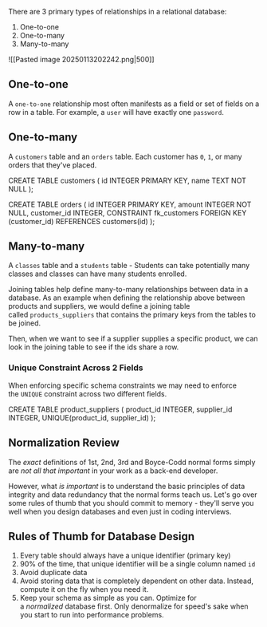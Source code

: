 
There are 3 primary types of relationships in a relational database:
1. One-to-one
2. One-to-many
3. Many-to-many

![[Pasted image 20250113202242.png|500]]

## One-to-one
A `one-to-one` relationship most often manifests as a field or set of fields on a row in a table. For example, a `user` will have exactly one `password`.
## One-to-many
A `customers` table and an `orders` table. Each customer has `0`, `1`, or many orders that they've placed.

CREATE TABLE customers (
    id INTEGER PRIMARY KEY,
    name TEXT NOT NULL
);

CREATE TABLE orders (
    id INTEGER PRIMARY KEY,
    amount INTEGER NOT NULL,
    customer_id INTEGER,
    CONSTRAINT fk_customers
    FOREIGN KEY (customer_id)
    REFERENCES customers(id)
);
## Many-to-many
A `classes` table and a `students` table - Students can take potentially many classes and classes can have many students enrolled.

Joining tables help define many-to-many relationships between data in a database. As an example when defining the relationship above between products and suppliers, we would define a joining table called `products_suppliers` that contains the primary keys from the tables to be joined.

Then, when we want to see if a supplier supplies a specific product, we can look in the joining table to see if the ids share a row.

### Unique Constraint Across 2 Fields

When enforcing specific schema constraints we may need to enforce the `UNIQUE` constraint across two different fields.

CREATE TABLE product_suppliers (
  product_id INTEGER,
  supplier_id INTEGER,
  UNIQUE(product_id, supplier_id)
);

## Normalization Review
The _exact_ definitions of 1st, 2nd, 3rd and Boyce-Codd normal forms simply are _not all that important_ in your work as a back-end developer.

However, what _is important_ is to understand the basic principles of data integrity and data redundancy that the normal forms teach us. Let's go over some rules of thumb that you should commit to memory - they'll serve you well when you design databases and even just in coding interviews.

## Rules of Thumb for Database Design

1. Every table should always have a unique identifier (primary key)
2. 90% of the time, that unique identifier will be a single column named `id`
3. Avoid duplicate data
4. Avoid storing data that is completely dependent on other data. Instead, compute it on the fly when you need it.
5. Keep your schema as simple as you can. Optimize for a _normalized_ database first. Only denormalize for speed's sake when you start to run into performance problems.
